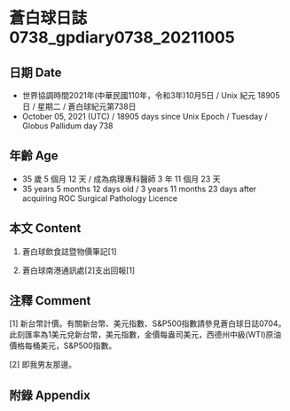 [_metadata_:encoding]: - "utf-8"
[_metadata_:language]: - "zh-Hant-TW"
[_metadata_:fileformat]: - "markdown"
[_metadata_:MIME_type]: - "text/plain"
[_metadata_:markdown_version]: - "commonmark version 0.30"
[_metadata_:markdown_spec]: - "https://spec.commonmark.org/0.30/"

# 蒼白球日誌0738_gpdiary0738_20211005 #

## 日期 Date ##

* 世界協調時間2021年(中華民國110年，令和3年)10月5日 / Unix 紀元 18905 日 / 星期二 / 蒼白球紀元第738日
* October 05, 2021 (UTC) / 18905 days since Unix Epoch / Tuesday / Globus Pallidum day 738

## 年齡 Age ##

* 35 歲 5 個月 12 天 / 成為病理專科醫師 3 年 11 個月 23 天
* 35 years 5 months 12 days old / 3 years 11 months 23 days after acquiring ROC Surgical Pathology Licence

## 本文 Content ##

1. 蒼白球飲食誌暨物價筆記[1]

    
2. 蒼白球南港通訊處[2]支出回報[1]

    

## 注釋 Comment ##

[1] 新台幣計價。有關新台幣、美元指數、S&P500指數請參見蒼白球日誌0704。此刻匯率為1美元兌新台幣，美元指數，金價每盎司美元，西德州中級(WTI)原油價格每桶美元，S&P500指數。


[2] 即我男友那邊。



## 附錄 Appendix ##

